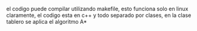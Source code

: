 el codigo puede compilar utilizando makefile, esto funciona solo en linux claramente, el codigo esta en c++ y todo separado por clases, en la clase tablero se aplica el algoritmo A*
